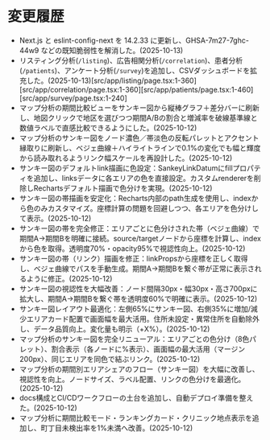 # 変更履歴
- Next.js と eslint-config-next を 14.2.33 に更新し、GHSA-7m27-7ghc-44w9 などの既知脆弱性を解消した。(2025-10-13)
- リスティング分析(`/listing`)、広告相関分析(`/correlation`)、患者分析(`/patients`)、アンケート分析(`/survey`)を追加し、CSVダッシュボードを拡充した。(2025-10-13)[src/app/listing/page.tsx:1-360][src/app/correlation/page.tsx:1-360][src/app/patients/page.tsx:1-460][src/app/survey/page.tsx:1-240]
- マップ分析の期間比較ビューをサンキー図から縦棒グラフ＋差分バーに刷新し、地図クリックで地区を選びつつ期間A/Bの割合と増減率を破線基準線と数値ラベルで直感比較できるようにした。(2025-10-12)
- マップ分析のサンキー図をノード濃色／帯淡色の反転パレットとアクセント縁取りに刷新し、ベジェ曲線＋ハイライトラインで0.1%の変化でも幅と輝度から読み取れるようリンク幅スケールを再設計した。(2025-10-12)
- サンキー図のデフォルトlink描画に色設定：SankeyLinkDatumにfillプロパティを追加し、linksデータに各エリアの色を直接設定。カスタムrendererを削除しRechartsデフォルト描画で色分けを実現。(2025-10-12)
- サンキー図の帯描画を安定化：Recharts内部のpath生成を使用し、indexから色のみカスタマイズ。座標計算の問題を回避しつつ、各エリアを色分けして表示。(2025-10-12)
- サンキー図の帯を完全修正：エリアごとに色分けされた帯（ベジェ曲線）で期間A→期間Bを明確に接続。source/targetノードから座標を計算し、indexから色を取得。透明度70%・opacity95%で視認性向上。(2025-10-12)
- サンキー図の帯（リンク）描画を修正：linkPropsから座標を正しく取得し、ベジェ曲線でパスを手動生成。期間A→期間Bを繋ぐ帯が正常に表示されるように修正。(2025-10-12)
- サンキー図の視認性を大幅改善：ノード間隔30px・幅30px・高さ700pxに拡大し、期間A→期間Bを繋ぐ帯を透明度60%で明確に表示。(2025-10-12)
- サンキー図レイアウト最適化：左側65%にサンキー図、右側35%に増加/減少エリアカード配置で画面幅を最大活用。住所未設定・異常住所を自動除外し、データ品質向上。変化量も明示（+X%）。(2025-10-12)
- マップ分析のサンキー図を完全リニューアル：エリアごとの色分け（8色パレット）、割合表示（各ノードに%表示）、画面幅の最大活用（マージン200px）、同じエリアを同色で結ぶリンク。(2025-10-12)
- マップ分析の期間別エリアシェアのフロー（サンキー図）を大幅に改善し、視認性を向上。ノードサイズ、ラベル配置、リンクの色分けを最適化。(2025-10-12)
- docs構成とCI/CDワークフローの土台を追加し、自動デプロイ準備を整えた。(2025-10-12)
- マップ分析に期間比較モード・ランキングカード・クリニック地点表示を追加し、町丁目未検出率を1%未満へ改善。(2025-10-12)
